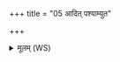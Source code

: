 +++
title = "05 आदित् पश्याम्युत"

+++
<details><summary>मूलम् (WS)</summary>

आदित् पश्याम्युत वा शृणोम्या मा घोषो गच्छति वाङ्मासाम्।  
मेने भेजानो अमृतस्य तर्हि हिरण्यवर्णा अतृपं यदापः ॥ ६ ॥
</details>